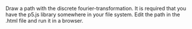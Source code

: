 Draw a path with the discrete fourier-transformation.
It is required that you have the p5.js library somewhere in your file system. Edit the path in the .html file and run it in a browser.
